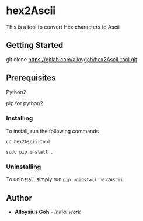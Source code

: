 # hex2Ascii

This is a tool to convert Hex characters to Ascii

## Getting Started
git clone https://gitlab.com/alloygoh/hex2Ascii-tool.git

## Prerequisites

Python2

pip for python2

### Installing
To install, run the following commands

```cd hex2Ascii-tool```

```sudo pip install .```


### Uninstalling

To uninstall, simply run ```pip uninstall hex2Ascii```

## Author
* **Alloysius Goh** - *Initial work* 
